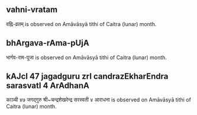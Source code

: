 ## vahni-vratam

वह्नि-व्रतम् is observed on Amāvāsyā tithi of Caitra (lunar) month.



## bhArgava-rAma-pUjA

भार्गव-राम-पूजा is observed on Amāvāsyā tithi of Caitra (lunar) month.



## kAJcI 47 jagadguru zrI candrazEkharEndra sarasvatI 4 ArAdhanA

काञ्ची ४७ जगद्गुरु श्री~चन्द्रशेखरेन्द्र सरस्वती ४ आराधना is observed on Amāvāsyā tithi of Caitra (lunar) month.



